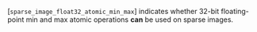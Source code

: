 [`sparse_image_float32_atomic_min_max`] indicates whether 32-bit
floating-point min and max atomic operations  **can**  be used on sparse
images.
